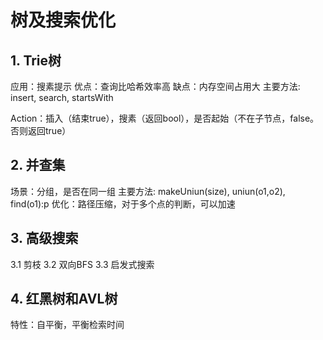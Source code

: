 # 树及搜索优化
## 1. Trie树
应用：搜素提示
优点：查询比哈希效率高
缺点：内存空间占用大
主要方法: insert, search, startsWith


Action：插入（结束true），搜素（返回bool），是否起始（不在子节点，false。否则返回true）

## 2. 并查集
场景：分组，是否在同一组
主要方法: makeUniun(size), uniun(o1,o2), find(o1):p
优化：路径压缩，对于多个点的判断，可以加速

## 3. 高级搜索
3.1 剪枝
3.2 双向BFS
3.3 启发式搜索

## 4. 红黑树和AVL树
特性：自平衡，平衡检索时间
